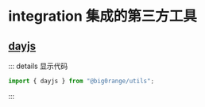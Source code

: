 # integration 集成的第三方工具

## [dayjs](https://day.js.org/zh-CN/)
::: details 显示代码

```typescript
import { dayjs } from "@big0range/utils";
```
:::
